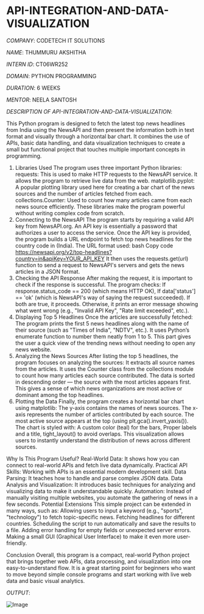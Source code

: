 # API-INTEGRATION-AND-DATA-VISUALIZATION

*COMPANY*: CODETECH IT SOLUTIONS

*NAME*: THUMMURU AKSHITHA

*INTERN ID*: CT06WR252

*DOMAIN*: PYTHON PROGRAMMING

*DURATION*: 6 WEEKS

*MENTOR*: NEELA SANTOSH

*DESCRIPTION OF  API-INTEGRATION-AND-DATA-VISUALIZATION*:

This Python program is designed to fetch the latest top news headlines from India using the NewsAPI and then present the information both in text format and visually through a horizontal bar chart. It combines the use of APIs, basic data handling, and data visualization techniques to create a small but functional project that touches multiple important concepts in programming.
1. Libraries Used
The program uses three important Python libraries:
requests:
This is used to make HTTP requests to the NewsAPI service. It allows the program to retrieve live data from the web.
matplotlib.pyplot:
A popular plotting library used here for creating a bar chart of the news sources and the number of articles fetched from each.
collections.Counter:
Used to count how many articles came from each news source efficiently.
These libraries make the program powerful without writing complex code from scratch.
2. Connecting to the NewsAPI
The program starts by requiring a valid API key from NewsAPI.org.
An API key is essentially a password that authorizes a user to access the service.
Once the API key is provided, the program builds a URL endpoint to fetch top news headlines for the country code in (India).
The URL format used:
bash
Copy code
https://newsapi.org/v2/top-headlines?country=in&apiKey=YOUR_API_KEY
It then uses the requests.get(url) function to send a request to NewsAPI's servers and gets the news articles in a JSON format.
3. Checking the API Response
After making the request, it is important to check if the response is successful.
The program checks:
If response.status_code == 200 (which means HTTP OK),
If data['status'] == 'ok' (which is NewsAPI's way of saying the request succeeded).
If both are true, it proceeds. Otherwise, it prints an error message showing what went wrong (e.g., "Invalid API Key", "Rate limit exceeded", etc.).
4. Displaying Top 5 Headlines
Once the articles are successfully fetched:
The program prints the first 5 news headlines along with the name of their source (such as "Times of India", "NDTV", etc.).
It uses Python’s enumerate function to number them neatly from 1 to 5.
This part gives the user a quick view of the trending news without needing to open any news website.
5. Analyzing the News Sources
After listing the top 5 headlines, the program focuses on analyzing the sources:
It extracts all source names from the articles.
It uses the Counter class from the collections module to count how many articles each source contributed.
The data is sorted in descending order — the source with the most articles appears first.
This gives a sense of which news organizations are most active or dominant among the top headlines.
6. Plotting the Data
Finally, the program creates a horizontal bar chart using matplotlib:
The y-axis contains the names of news sources.
The x-axis represents the number of articles contributed by each source.
The most active source appears at the top (using plt.gca().invert_yaxis()).
The chart is styled with:
A custom color (teal) for the bars,
Proper labels and a title,
tight_layout() to avoid overlaps.
This visualization allows users to instantly understand the distribution of news across different sources.

Why Is This Program Useful?
Real-World Data: It shows how you can connect to real-world APIs and fetch live data dynamically.
Practical API Skills: Working with APIs is an essential modern development skill.
Data Parsing: It teaches how to handle and parse complex JSON data.
Data Analysis and Visualization: It introduces basic techniques for analyzing and visualizing data to make it understandable quickly.
Automation: Instead of manually visiting multiple websites, you automate the gathering of news in a few seconds.
Potential Extensions
This simple project can be extended in many ways, such as:
Allowing users to input a keyword (e.g., "sports", "technology") to fetch topic-specific news.
Fetching headlines for different countries.
Scheduling the script to run automatically and save the results to a file.
Adding error handling for empty fields or unexpected server errors.
Making a small GUI (Graphical User Interface) to make it even more user-friendly.

Conclusion
Overall, this program is a compact, real-world Python project that brings together web APIs, data processing, and visualization into one easy-to-understand flow.
It is a great starting point for beginners who want to move beyond simple console programs and start working with live web data and basic visual analytics.

*OUTPUT*:

![Image](https://github.com/user-attachments/assets/63ef6d27-68fa-4271-8aef-094c0b74505d)







